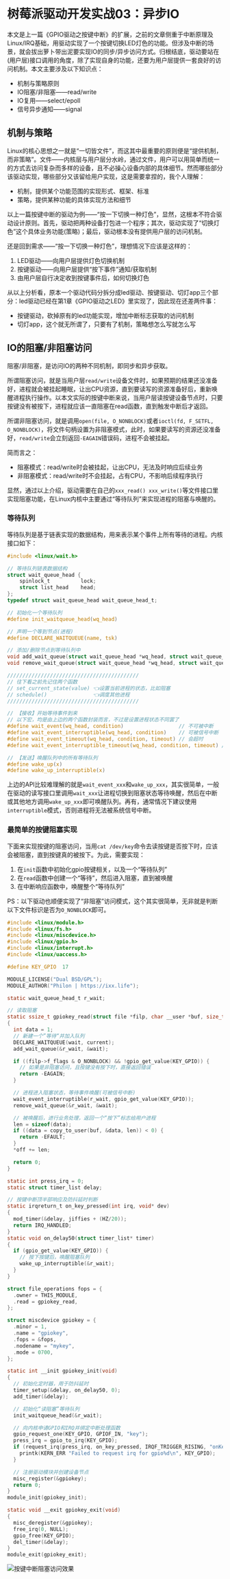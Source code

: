 # 树莓派驱动开发实战03：异步IO

本文是上一篇《GPIO驱动之按键中断》的扩展，之前的文章侧重于中断原理及Linux/IRQ基础，用驱动实现了一个按键切换LED灯色的功能。但涉及中断的场景，就会拔出萝卜带出泥要实现IO的同步/异步访问方式。归根结底，驱动要站在(用户层)接口调用的角度，除了实现自身的功能，还要为用户层提供一套良好的访问机制。本文主要涉及以下知识点：

- 机制与策略原则
- IO阻塞/非阻塞——read/write
- IO复用——select/epoll
- 信号异步通知——signal

## 机制与策略

Linux的核心思想之一就是“一切皆文件”，而这其中最重要的原则便是“提供机制，而非策略”。文件——内核层与用户层分水岭，通过文件，用户可以用简单而统一的方式去访问复杂而多样的设备，且不必操心设备内部的具体细节。然而哪些部分该驱动实现，哪些部分又该留给用户实现，这是需要拿捏的，我个人理解：

- 机制，提供某个功能范围的实现形式、框架、标准
- 策略，提供某种功能的具体实现方法和细节

以上一篇按键中断的驱动为例——“按一下切换一种灯色”，显然，这根本不符合驱动设计原则。首先，驱动把两种设备打包进一个程序；其次，驱动实现了“切换灯色”这个具体业务功能(策略)；最后，驱动根本没有提供用户层的访问机制。

还是回到需求——“按一下切换一种灯色”，理想情况下应该是这样的：
1. LED驱动——向用户层提供灯色切换机制
2. 按键驱动——向用户层提供“按下事件”通知/获取机制
3. 由用户层自行决定收到按键事件后，如何切换灯色

从以上分析看，原本一个驱动代码分拆分成led驱动、按键驱动、切灯app三个部分：led驱动已经在第1章《GPIO驱动之LED》里实现了，因此现在还差两件事：
- 按键驱动，砍掉原有的led功能实现，增加中断标志获取的访问机制
- 切灯app，这个就无所谓了，只要有了机制，策略想怎么写就怎么写

## IO的阻塞/非阻塞访问

阻塞/非阻塞，是访问IO的两种不同机制，即同步和异步获取。

所谓阻塞访问，就是当用户层`read/write`设备文件时，如果预期的结果还没准备好，进程就会被挂起睡眠，让出CPU资源，直到要读写的资源准备好后，重新唤醒进程执行操作。以本文实际的按键中断来说，当用户层读按键设备节点时，只要按键没有被按下，进程就应该一直阻塞在read函数，直到触发中断后才返回。

所谓非阻塞访问，就是调用`open(file, O_NONBLOCK)`或者`ioctl(fd, F_SETFL, O_NONBLOCK)`，将文件句柄设置为非阻塞模式，此时，如果要读写的资源还没准备好，`read/write`会立刻返回`-EAGAIN`错误码，进程不会被挂起。

简而言之：
- 阻塞模式：read/write时会被挂起，让出CPU，无法及时响应后续业务
- 非阻塞模式：read/write时不会挂起，占有CPU，不影响后续程序执行

显然，通过以上介绍，驱动需要在自己的`xxx_read() xxx_write()`等文件接口里实现阻塞功能，在Linux内核中主要通过“等待队列”来实现进程的阻塞与唤醒的。

### 等待队列

等待队列是基于链表实现的数据结构，用来表示某个事件上所有等待的进程。内核接口如下：

```c
#include <linux/wait.h>

// 等待队列链表数据结构
struct wait_queue_head {
	spinlock_t		    lock;
	struct list_head	head;
};
typedef struct wait_queue_head wait_queue_head_t;

// 初始化一个等待队列
#define init_waitqueue_head(wq_head)

// 声明一个等到节点(进程)
#define DECLARE_WAITQUEUE(name, tsk)

// 添加/删除节点到等待队列中
void add_wait_queue(struct wait_queue_head *wq_head, struct wait_queue_entry *wq_entry);
void remove_wait_queue(struct wait_queue_head *wq_head, struct wait_queue_entry *wq_entry);

///////////////////////////////////////////
// 往下看之前先记住两个函数
// set_current_state(value) 👈设置当前进程的状态，比如阻塞
// schedule()               👈调度其他进程
///////////////////////////////////////////

// 【接收】开始等待事件到来
// 以下宏，均是由上边的两个函数封装而言，不过是设置进程状态不同罢了
#define wait_event(wq_head, condition)                  // 不可被中断
#define wait_event_interruptible(wq_head, condition)    // 可被信号中断
#define wait_event_timeout(wq_head, condition, timeout) // 会超时
#define wait_event_interruptible_timeout(wq_head, condition, timeout) // 可被信号中断和超时

// 【发送】唤醒队列中的所有等待队列
#define wake_up(x)
#define wake_up_interruptible(x)
```

上边的API比较难理解的就是`wait_event_xxx`和`wake_up_xxx`，其实很简单，一般在驱动的读写接口里调用`wait_xxx`让进程切换到阻塞状态等待唤醒，然后在中断或其他地方调用`wake_up_xxx`即可唤醒队列。再有，通常情况下建议使用`interruptible`模式，否则进程将无法被系统信号中断。

### 最简单的按键阻塞实现

下面来实现按键的阻塞访问，当用`cat /dev/key`命令去读按键是否按下时，应该会被阻塞，直到按键真的被按下。为此，需要实现：
1. 在`init`函数中初始化gpio按键相关，以及一个“等待队列”
2. 在`read`函数中创建一个“等待”，然后进入阻塞，直到被唤醒
3. 在中断响应函数中，唤醒整个“等待队列”

PS：以下驱动也顺便实现了“非阻塞”访问模式，这个其实很简单，无非就是判断以下文件标识是否为`O_NONBLOCK`即可。

```c
#include <linux/module.h>
#include <linux/fs.h>
#include <linux/miscdevice.h>
#include <linux/gpio.h>
#include <linux/interrupt.h>
#include <linux/uaccess.h>

#define KEY_GPIO  17

MODULE_LICENSE("Dual BSD/GPL");
MODULE_AUTHOR("Philon | https://ixx.life");

static wait_queue_head_t r_wait;

// 读取阻塞
static ssize_t gpiokey_read(struct file *filp, char __user *buf, size_t len, loff_t * off)
{
  int data = 1;
  // 新建一个”等待“并加入队列
  DECLARE_WAITQUEUE(wait, current);
  add_wait_queue(&r_wait, &wait);

  if ((filp->f_flags & O_NONBLOCK) && !gpio_get_value(KEY_GPIO)) {
    // 如果是非阻塞访问，且按键没有按下时，直接返回错误
    return -EAGAIN;
  }

  // 进程进入阻塞状态，等待事件唤醒(可被信号中断)
  wait_event_interruptible(r_wait, gpio_get_value(KEY_GPIO));
  remove_wait_queue(&r_wait, &wait);

  // 被唤醒后，进行业务处理，返回一个“按下”标志给用户进程
  len = sizeof(data);
  if ((data = copy_to_user(buf, &data, len)) < 0) {
    return -EFAULT;
  }
  *off += len;

  return 0;
}

static int press_irq = 0;
static struct timer_list delay;

// 按键中断顶半部响应及防抖延时判断
static irqreturn_t on_key_pressed(int irq, void* dev)
{
  mod_timer(&delay, jiffies + (HZ/20));
  return IRQ_HANDLED;
}
static void on_delay50(struct timer_list* timer)
{
  if (gpio_get_value(KEY_GPIO)) {
    // 按下按键后，唤醒阻塞队列
    wake_up_interruptible(&r_wait);
  }
}

struct file_operations fops = {
  .owner = THIS_MODULE,
  .read = gpiokey_read,
};

struct miscdevice gpiokey = {
  .minor = 1,
  .name = "gpiokey",
  .fops = &fops,
  .nodename = "mykey",
  .mode = 0700,
};

static int __init gpiokey_init(void)
{
  // 初始化定时器，用于防抖延时
  timer_setup(&delay, on_delay50, 0);
  add_timer(&delay);

  // 初始化“读阻塞”等待队列
  init_waitqueue_head(&r_wait);

  // 向内核申请GPIO和IRQ并绑定中断处理函数
  gpio_request_one(KEY_GPIO, GPIOF_IN, "key");
  press_irq = gpio_to_irq(KEY_GPIO);
  if (request_irq(press_irq, on_key_pressed, IRQF_TRIGGER_RISING, "onKeyPress", NULL) < 0) {
    printk(KERN_ERR "Failed to request irq for gpio%d\n", KEY_GPIO);
  }

  // 注册驱动模块并创建设备节点
  misc_register(&gpiokey);
  return 0;
}
module_init(gpiokey_init);

static void __exit gpiokey_exit(void)
{
  misc_deregister(&gpiokey);
  free_irq(0, NULL);
  gpio_free(KEY_GPIO);
  del_timer(&delay);
}
module_exit(gpiokey_exit);
```

![按键中断阻塞访问效果](https://i.loli.net/2019/08/18/iX8BPOrq1pw74aH.gif)